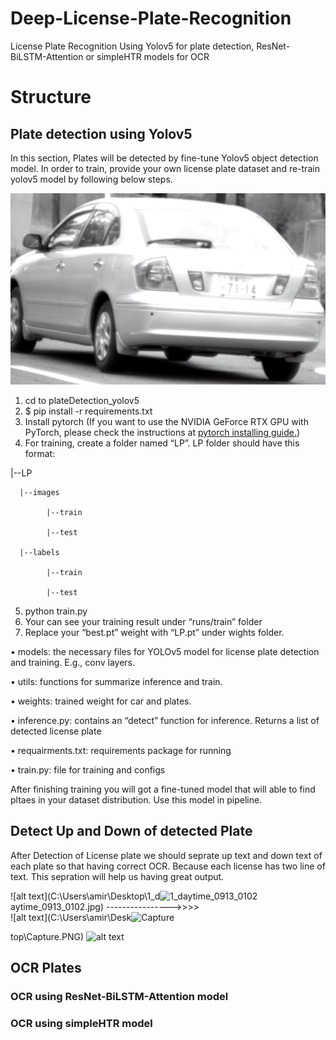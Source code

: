 # Deep-License-Plate-Recognition
License Plate Recognition Using Yolov5 for plate detection, ResNet-BiLSTM-Attention or simpleHTR models for OCR

# Structure

## Plate detection using Yolov5

In this section, Plates will be detected by fine-tune Yolov5 object detection model. In order to train, provide your own license plate dataset and re-train yolov5 model by following below steps.

![alt text](https://github.com/amiiiirrrr/Deep-License-Plate-Recognition/blob/main/plateDetection_yolov5/dataset/images/test/006_1.jpg)

1. cd to plateDetection_yolov5
2. $ pip install -r requirements.txt
3. Install pytorch (If you want to use the NVIDIA GeForce RTX GPU with PyTorch, please check
the instructions at [pytorch installing guide.](https://pytorch.org/get-started/locally/))
4. For training, create a folder named “LP”. LP folder should have this format:

  |--LP

      |--images
      
            |--train
            
            |--test
            
      |--labels
      
            |--train
            
            |--test
            
            
5. python train.py
6. Your can see your training result under “runs/train” folder
7. Replace your “best.pt” weight with “LP.pt” under wights folder.

• models: the necessary files for YOLOv5 model for license plate detection and training. E.g., conv layers.

• utils: functions for summarize inference and train.

• weights: trained weight for car and plates.

• inference.py: contains an “detect” function for inference. Returns a list of detected license plate

• requairments.txt: requirements package for running

• train.py: file for training and configs

After finishing training you will got a fine-tuned model that will able to find pltaes in your dataset distribution. Use this model in pipeline.

## Detect Up and Down of detected Plate

After Detection of License plate we should seprate up text and down text of each plate so that having correct OCR. Because each license has two line of text. This sepration will help us having great output.

![alt text](C:\Users\amir\Desktop\1_d![1_daytime_0913_0102](https://user-images.githubusercontent.com/28767607/164891258-0cfadfd0-9dc1-4ebb-b1b4-316787b0c3b6.jpg)
aytime_0913_0102.jpg) 
---------------->>>>    
![alt text](C:\Users\amir\Desk![Capture](https://user-images.githubusercontent.com/28767607/164891272-1ec0cb5a-8df0-4731-bccc-023dc724abdf.PNG)

top\Capture.PNG) ![alt text](![Capture2](https://user-images.githubusercontent.com/28767607/164891293-aac62704-43d9-41c7-8c51-08d085d82e21.PNG)
)

## OCR Plates 

### OCR using ResNet-BiLSTM-Attention model

### OCR using simpleHTR model
